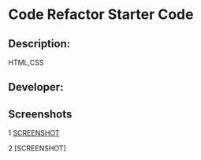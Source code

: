 # Code Refactor Starter Code


## Description:
 HTML,CSS


 ## Developer:


 ## Screenshots
 1 [SCREENSHOT](https://github.com/dlolivas/code-refactor/blob/master/assets/images/screen1.png)

 2 [SCREENSHOT]